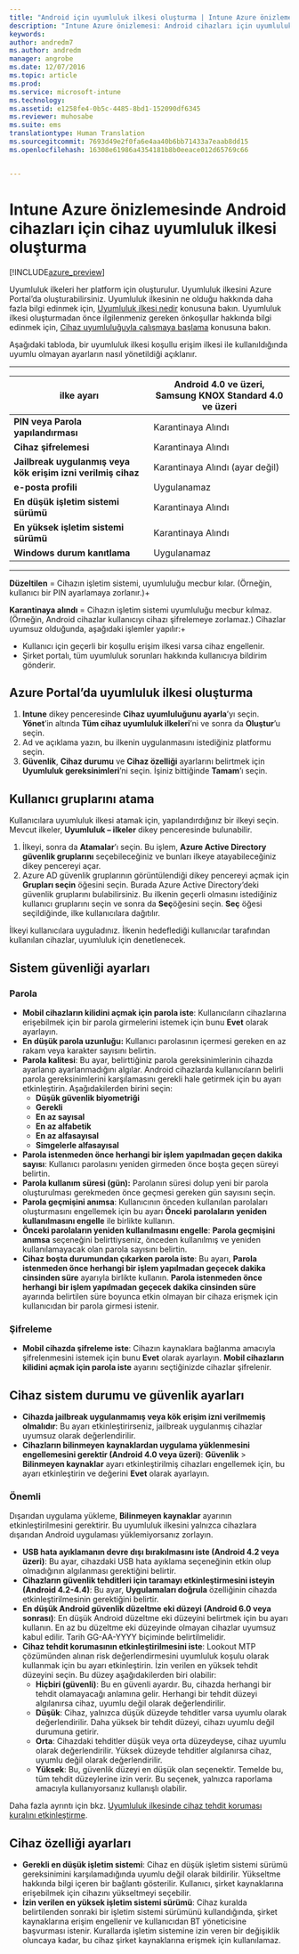 ```yaml
---
title: "Android için uyumluluk ilkesi oluşturma | Intune Azure önizlemesi | Microsoft Docs"
description: "Intune Azure önizlemesi: Android cihazları için uyumluluk ilkesi oluşturmayı öğrenin."
keywords: 
author: andredm7
ms.author: andredm
manager: angrobe
ms.date: 12/07/2016
ms.topic: article
ms.prod: 
ms.service: microsoft-intune
ms.technology: 
ms.assetid: e1258fe4-0b5c-4485-8bd1-152090df6345
ms.reviewer: muhosabe
ms.suite: ems
translationtype: Human Translation
ms.sourcegitcommit: 7693d49e2f0fa6e4aa40b6bb71433a7eaab8dd15
ms.openlocfilehash: 16308e61986a4354181b8b0eeace012d65769c66


---
```


# <a name="how-to-create-a-device-compliance-policy-for-android-devices-in-intune-azure-preview"></a>Intune Azure önizlemesinde Android cihazları için cihaz uyumluluk ilkesi oluşturma


[!INCLUDE[azure_preview](../includes/azure_preview.md)]

Uyumluluk ilkeleri her platform için oluşturulur.  Uyumluluk ilkesini Azure Portal’da oluşturabilirsiniz. Uyumluluk ilkesinin ne olduğu hakkında daha fazla bilgi edinmek için, [Uyumluluk ilkesi nedir](what-is-device-compliance.md) konusuna bakın. Uyumluluk ilkesi oluşturmadan önce ilgilenmeniz gereken önkoşullar hakkında bilgi edinmek için, [Cihaz uyumluluğuyla çalışmaya başlama](get-started-with-device-compliance.md) konusuna bakın.

Aşağıdaki tabloda, bir uyumluluk ilkesi koşullu erişim ilkesi ile kullanıldığında uyumlu olmayan ayarların nasıl yönetildiği açıklanır.

--------------------

|**ilke ayarı**| **Android 4.0 ve üzeri, Samsung KNOX Standard 4.0 ve üzeri** |
| --- | ----|
| **PIN veya Parola yapılandırması** |  Karantinaya Alındı |
| **Cihaz şifrelemesi** | Karantinaya Alındı |
| **Jailbreak uygulanmış veya kök erişim izni verilmiş cihaz** | Karantinaya Alındı (ayar değil) |
| **e-posta profili** | Uygulanamaz |
| **En düşük işletim sistemi sürümü** | Karantinaya Alındı |
| **En yüksek işletim sistemi sürümü** |   Karantinaya Alındı |
| **Windows durum kanıtlama** | Uygulanamaz |

--------------------------


**Düzeltilen** = Cihazın işletim sistemi, uyumluluğu mecbur kılar. (Örneğin, kullanıcı bir PIN ayarlamaya zorlanır.)+

**Karantinaya alındı** = Cihazın işletim sistemi uyumluluğu mecbur kılmaz. (Örneğin, Android cihazlar kullanıcıyı cihazı şifrelemeye zorlamaz.) Cihazlar uyumsuz olduğunda, aşağıdaki işlemler yapılır:+

- Kullanıcı için geçerli bir koşullu erişim ilkesi varsa cihaz engellenir.
- Şirket portalı, tüm uyumluluk sorunları hakkında kullanıcıya bildirim gönderir.

## <a name="create-a-compliance-policy-in-the-azure-portal"></a>Azure Portal’da uyumluluk ilkesi oluşturma

1. **Intune** dikey penceresinde **Cihaz uyumluluğunu ayarla**’yı seçin. **Yönet**’in altında **Tüm cihaz uyumluluk ilkeleri**’ni ve sonra da **Oluştur**’u seçin.
2. Ad ve açıklama yazın, bu ilkenin uygulanmasını istediğiniz platformu seçin.
3. **Güvenlik**, **Cihaz durumu** ve **Cihaz özelliği** ayarlarını belirtmek için **Uyumluluk gereksinimleri**’ni seçin. İşiniz bittiğinde **Tamam**’ı seçin.

<!-- 4. Choose **Actions for noncompliance** to say what actions should happen when a device is determined as noncompliant based on the configured settings in this policy.
5. In the **Actions for noncompliance** blade, choose **Add** to create a new action.  The action parameters blade allows you to specify the action, email recipients that should receive the notification in addition to the user of the device, and the content of the notification that you want to send.
6. The message template option allows you to create several custom emails depending on when the action is set to take. For example, you can create a message for notifications that are sent for the first time and a different message for final warning before access is blocked. The custom messages that you create can be used for all your device compliance policy.
7. Specify the **Grace period** which determines when that action to take place.  For example, you may want to send a notification as soon as the device is evaluated as noncompliant, but allow some time before enforcing the conditional access policy to block access to company resources like SharePoint online.
8. Choose **Add** to finish creating the action.
9. You can create multiple actions and the sequence in which they should occur. Choose **OK** when you are finished creating all the actions.-->

## <a name="assign-user-groups"></a>Kullanıcı gruplarını atama

Kullanıcılara uyumluluk ilkesi atamak için, yapılandırdığınız bir ilkeyi seçin. Mevcut ilkeler, **Uyumluluk – ilkeler** dikey penceresinde bulunabilir.

1. İlkeyi, sonra da **Atamalar**’ı seçin. Bu işlem, **Azure Active Directory güvenlik gruplarını** seçebileceğiniz ve bunları ilkeye atayabileceğiniz dikey pencereyi açar.
2. Azure AD güvenlik gruplarının görüntülendiği dikey pencereyi açmak için **Grupları seçin** öğesini seçin. Burada Azure Active Directory’deki güvenlik gruplarını bulabilirsiniz.  Bu ilkenin geçerli olmasını istediğiniz kullanıcı gruplarını seçin ve sonra da **Seç**öğesini seçin. **Seç** öğesi seçildiğinde, ilke kullanıcılara dağıtılır.

İlkeyi kullanıcılara uyguladınız.  İlkenin hedeflediği kullanıcılar tarafından kullanılan cihazlar, uyumluluk için denetlenecek.

<!---##  Compliance policy settings--->

## <a name="system-security-settings"></a>Sistem güvenliği ayarları

### <a name="password"></a>Parola

- **Mobil cihazların kilidini açmak için parola iste**: Kullanıcıların cihazlarına erişebilmek için bir parola girmelerini istemek için bunu **Evet** olarak ayarlayın.
- **En düşük parola uzunluğu:** Kullanıcı parolasının içermesi gereken en az rakam veya karakter sayısını belirtin.
- **Parola kalitesi**: Bu ayar, belirttiğiniz parola gereksinimlerinin cihazda ayarlanıp ayarlanmadığını algılar. Android cihazlarda kullanıcıların belirli parola gereksinimlerini karşılamasını gerekli hale getirmek için bu ayarı etkinleştirin. Aşağıdakilerden birini seçin:
  - **Düşük güvenlik biyometriği**
  - **Gerekli**
  - **En az sayısal**
  - **En az alfabetik**
  - **En az alfasayısal**
  - **Simgelerle alfasayısal**
- **Parola istenmeden önce herhangi bir işlem yapılmadan geçen dakika sayısı**: Kullanıcı parolasını yeniden girmeden önce boşta geçen süreyi belirtin.
- **Parola kullanım süresi (gün):** Parolanın süresi dolup yeni bir parola oluşturulması gerekmeden önce geçmesi gereken gün sayısını seçin.
- **Parola geçmişini anımsa**: Kullanıcının önceden kullanılan parolaları oluşturmasını engellemek için bu ayarı **Önceki parolaların yeniden kullanılmasını engelle** ile birlikte kullanın.
- **Önceki parolaların yeniden kullanılmasını engelle**: **Parola geçmişini anımsa** seçeneğini belirttiyseniz, önceden kullanılmış ve yeniden kullanılamayacak olan parola sayısını belirtin.
- **Cihaz boşta durumundan çıkarken parola iste**: Bu ayarı, **Parola istenmeden önce herhangi bir işlem yapılmadan geçecek dakika cinsinden süre** ayarıyla birlikte kullanın. **Parola istenmeden önce herhangi bir işlem yapılmadan geçecek dakika cinsinden süre** ayarında belirtilen süre boyunca etkin olmayan bir cihaza erişmek için kullanıcıdan bir parola girmesi istenir.

### <a name="encryption"></a>Şifreleme

- **Mobil cihazda şifreleme iste**: Cihazın kaynaklara bağlanma amacıyla şifrelenmesini istemek için bunu **Evet** olarak ayarlayın. **Mobil cihazların kilidini açmak için parola iste** ayarını seçtiğinizde cihazlar şifrelenir.

## <a name="device-health-and-security-settings"></a>Cihaz sistem durumu ve güvenlik ayarları

- **Cihazda jailbreak uygulanmamış veya kök erişim izni verilmemiş olmalıdır**: Bu ayarı etkinleştirirseniz, jailbreak uygulanmış cihazlar uyumsuz olarak değerlendirilir.
- **Cihazların bilinmeyen kaynaklardan uygulama yüklenmesini engellemesini gerektir (Android 4.0 veya üzeri)**: **Güvenlik** > **Bilinmeyen kaynaklar** ayarı etkinleştirilmiş cihazları engellemek için, bu ayarı etkinleştirin ve değerini **Evet** olarak ayarlayın.

### <a name="important"></a>Önemli

Dışarıdan uygulama yükleme, **Bilinmeyen kaynaklar** ayarının etkinleştirilmesini gerektirir. Bu uyumluluk ilkesini yalnızca cihazlara dışarıdan Android uygulaması yüklemiyorsanız zorlayın.

- **USB hata ayıklamanın devre dışı bırakılmasını iste (Android 4.2 veya üzeri)**: Bu ayar, cihazdaki USB hata ayıklama seçeneğinin etkin olup olmadığının algılanması gerektiğini belirtir.
- **Cihazların güvenlik tehditleri için taramayı etkinleştirmesini isteyin (Android 4.2-4.4)**: Bu ayar, **Uygulamaları doğrula** özelliğinin cihazda etkinleştirilmesinin gerektiğini belirtir.
- **En düşük Android güvenlik düzeltme eki düzeyi (Android 6.0 veya sonrası)**: En düşük Android düzeltme eki düzeyini belirtmek için bu ayarı kullanın. En az bu düzeltme eki düzeyinde olmayan cihazlar uyumsuz kabul edilir. Tarih GG-AA-YYYY biçiminde belirtilmelidir.
- **Cihaz tehdit korumasının etkinleştirilmesini iste**: Lookout MTP çözümünden alınan risk değerlendirmesini uyumluluk koşulu olarak kullanmak için bu ayarı etkinleştirin. İzin verilen en yüksek tehdit düzeyini seçin. Bu düzey aşağıdakilerden biri olabilir:
  - **Hiçbiri (güvenli)**: Bu en güvenli ayardır. Bu, cihazda herhangi bir tehdit olamayacağı anlamına gelir. Herhangi bir tehdit düzeyi algılanırsa cihaz, uyumlu değil olarak değerlendirilir.
  - **Düşük**: Cihaz, yalnızca düşük düzeyde tehditler varsa uyumlu olarak değerlendirilir. Daha yüksek bir tehdit düzeyi, cihazı uyumlu değil durumuna getirir.
  - **Orta**: Cihazdaki tehditler düşük veya orta düzeydeyse, cihaz uyumlu olarak değerlendirilir. Yüksek düzeyde tehditler algılanırsa cihaz, uyumlu değil olarak değerlendirilir.
  - **Yüksek**: Bu, güvenlik düzeyi en düşük olan seçenektir. Temelde bu, tüm tehdit düzeylerine izin verir. Bu seçenek, yalnızca raporlama amacıyla kullanıyorsanız kullanışlı olabilir.

Daha fazla ayrıntı için bkz. [Uyumluluk ilkesinde cihaz tehdit koruması kuralını etkinleştirme](https://docs.microsoft.com/en-us/intune/deploy-use/enable-device-threat-protection-rule-in-compliance-policy).

## <a name="device-property-settings"></a>Cihaz özelliği ayarları

- **Gerekli en düşük işletim sistemi**: Cihaz en düşük işletim sistemi sürümü gereksinimini karşılamadığında uyumlu değil olarak bildirilir. Yükseltme hakkında bilgi içeren bir bağlantı gösterilir. Kullanıcı, şirket kaynaklarına erişebilmek için cihazını yükseltmeyi seçebilir.
- **İzin verilen en yüksek işletim sistemi sürümü**: Cihaz kuralda belirtilenden sonraki bir işletim sistemi sürümünü kullandığında, şirket kaynaklarına erişim engellenir ve kullanıcıdan BT yöneticisine başvurması istenir. Kurallarda işletim sistemine izin veren bir değişiklik oluncaya kadar, bu cihaz şirket kaynaklarına erişmek için kullanılamaz.

<!--- ## Next steps

[How to monitor device compliance](monitor-device-compliance.md)--->



<!--HONumber=Feb17_HO1-->


